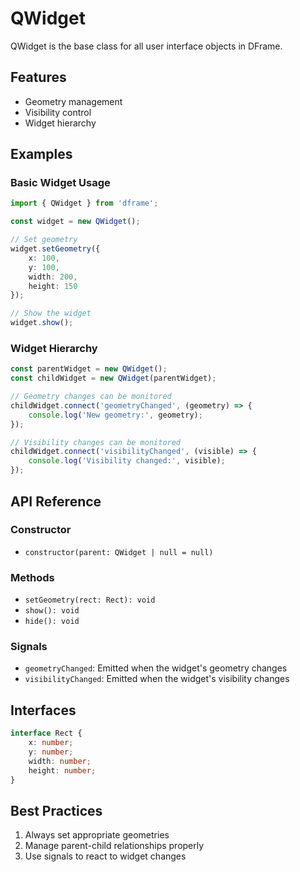 # QWidget

QWidget is the base class for all user interface objects in DFrame.

## Features

- Geometry management
- Visibility control
- Widget hierarchy

## Examples

### Basic Widget Usage

```typescript
import { QWidget } from 'dframe';

const widget = new QWidget();

// Set geometry
widget.setGeometry({
    x: 100,
    y: 100,
    width: 200,
    height: 150
});

// Show the widget
widget.show();
```

### Widget Hierarchy

```typescript
const parentWidget = new QWidget();
const childWidget = new QWidget(parentWidget);

// Geometry changes can be monitored
childWidget.connect('geometryChanged', (geometry) => {
    console.log('New geometry:', geometry);
});

// Visibility changes can be monitored
childWidget.connect('visibilityChanged', (visible) => {
    console.log('Visibility changed:', visible);
});
```

## API Reference

### Constructor
- `constructor(parent: QWidget | null = null)`

### Methods
- `setGeometry(rect: Rect): void`
- `show(): void`
- `hide(): void`

### Signals
- `geometryChanged`: Emitted when the widget's geometry changes
- `visibilityChanged`: Emitted when the widget's visibility changes

## Interfaces

```typescript
interface Rect {
    x: number;
    y: number;
    width: number;
    height: number;
}
```

## Best Practices

1. Always set appropriate geometries
2. Manage parent-child relationships properly
3. Use signals to react to widget changes
